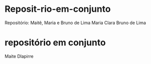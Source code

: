 # Reposit-rio-em-conjunto
Repositório: Maitê, Maria e Bruno de Lima
Maria Clara
Bruno de Lima
# repositório em conjunto 

Maite Dlapirre 
